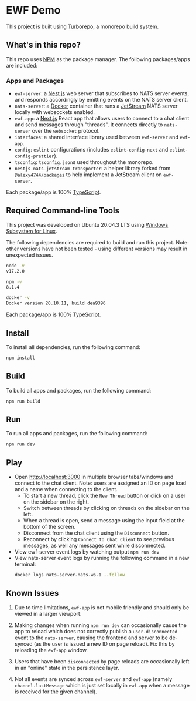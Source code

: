 # EWF Demo

This project is built using [Turborepo](https://turborepo.org/docs), a monorepo build system.

## What's in this repo?

This repo uses [NPM](https://www.npmjs.com/) as the package manager. The following packages/apps are included:

### Apps and Packages

- `ewf-server`: a [Nest.js](https://docs.nestjs.com/) web server that subscribes to NATS server events, and responds accordingly by emitting events on the NATS server client.
- `nats-server`: a [Docker](https://docs.docker.com/get-started/overview/) container that runs a [JetStream](https://docs.nats.io/nats-concepts/jetstream) NATS server locally with websockets enabled.
- `ewf-app`: a [Next.js](https://nextjs.org) React app that allows users to connect to a chat client and send messages through "threads". It connects directly to `nats-server` over the `websocket` protocol.
- `interfaces`: a shared interface library used between `ewf-server` and `ewf-app`.
- `config`: `eslint` configurations (includes `eslint-config-next` and `eslint-config-prettier`).
- `tsconfig`: `tsconfig.json`s used throughout the monorepo.
- `nestjs-nats-jetstream-transporter`: a helper library forked from [`@alexy4744/packages`](https://github.com/alexy4744/packages) to help implement a JetStream client on `ewf-server`.

Each package/app is 100% [TypeScript](https://www.typescriptlang.org/).

## Required Command-line Tools

This project was developed on Ubuntu 20.04.3 LTS using [Windows Subsystem for Linux](https://docs.microsoft.com/en-us/windows/wsl/install).

The following dependencies are required to build and run this project. Note: other versions have not been tested - using different versions may result in unexpected issues.

```bash
node -v
v17.2.0

npm -v
8.1.4

docker -v
Docker version 20.10.11, build dea9396
```

Each package/app is 100% [TypeScript](https://www.typescriptlang.org/).

## Install

To install all dependencies, run the following command:

```bash
npm install
```

## Build

To build all apps and packages, run the following command:

```bash
npm run build
```

## Run

To run all apps and packages, run the following command:

```bash
npm run dev
```

## Play

- Open [http://localhost:3000](http://localhost:3000) in multiple browser tabs/windows and connect to the chat client. Note: users are assigned an ID on page load and a name when connecting to the client.
  - To start a new thread, click the `New Thread` button or click on a user on the sidebar on the right.
  - Switch between threads by clicking on threads on the sidebar on the left.
  - When a thread is open, send a message using the input field at the bottom of the screen.
  - Disconnect from the chat client using the `Disconnect` button.
  - Reconnect by clicking `Connect to Chat Client` to see previous messages, as well any messages sent while disconnected.
- View ewf-server event logs by watching output `npm run dev`
- View nats-server event logs by running the following command in a new terminal:
  ```bash
  docker logs nats-server-nats-ws-1 --follow
  ```

## Known Issues

1. Due to time limitations, `ewf-app` is not mobile friendly and should only be viewed in a larger viewport.

2. Making changes when running `npm run dev` can occasionally cause the app to reload which does not correctly publish a `user.disconnected` event to the `nats-server`, causing the frontend and server to be de-synced (as the user is issued a new ID on page reload). Fix this by reloading the `ewf-app` window.

3. Users that have been `disconnected` by page reloads are occasionally left in an "online" state in the persistence layer.

4. Not all events are synced across `ewf-server` and `ewf-app` (namely `channel.lastMessage` which is just set locally in `ewf-app` when a message is received for the given channel).
